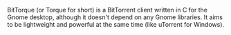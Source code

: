BitTorque (or Torque for short) is a BitTorrent client written in C for the Gnome desktop, although it doesn't depend on any Gnome libraries. It aims to be lightweight and powerful at the same time (like uTorrent for Windows).